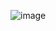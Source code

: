 ![image](https://github.com/Eweberv/Ogame-clone/assets/25757634/3e293adb-fe09-43f6-870c-a425470d6c6d)
